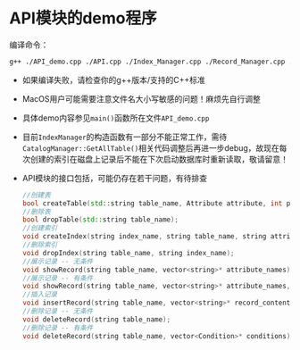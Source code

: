 # API模块的demo程序

编译命令：

```bash
g++ ./API_demo.cpp ./API.cpp ./Index_Manager.cpp ./Record_Manager.cpp ./catalog_manager.cc ./Buffer_Manager.cpp ./SingleAttribute.cpp ./Condition.cpp
```

+ 如果编译失败，请检查你的g++版本/支持的C++标准

+ MacOS用户可能需要注意文件名大小写敏感的问题！麻烦先自行调整

+ 具体demo内容参见`main()`函数所在文件`API_demo.cpp`

+ 目前`IndexManager`的构造函数有一部分不能正常工作，需待`CatalogManager::GetAllTable()`相关代码调整后再进一步debug，故现在每次创建的索引在磁盘上记录后不能在下次启动数据库时重新读取，敬请留意！

+ API模块的接口包括，可能仍存在若干问题，有待排查

  ```c++
  //创建表
  bool createTable(std::string table_name, Attribute attribute, int primary, Index index);
  //删除表
  bool dropTable(std::string table_name);
  //创建索引
  void createIndex(string index_name, string table_name, string attribute_name);
  //删除索引
  void dropIndex(string table_name, string index_name);
  //展示记录 -- 无条件
  void showRecord(string table_name, vector<string>* attribute_names);
  //展示记录 -- 有条件
  void showRecord(string table_name, vector<string>* attribute_names, vector<Condition>* conditions);
  //插入记录
  void insertRecord(string table_name, vector<string>* record_content);
  //删除记录 -- 无条件
  void deleteRecord(string table_name);
  //删除记录 -- 有条件
  void deleteRecord(string table_name, vector<Condition>* conditions);
  ```

  

